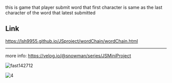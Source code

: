 this is game that player submit word that first character is same as the last character of the word that latest submitted

## Link

https://lsh9955.github.io/JSproject/wordChain/wordChain.html

---

more info: https://velog.io/@snowman/series/JSMiniProject

![fast142712](https://user-images.githubusercontent.com/72291472/126594022-b7eed04d-6f31-4d9d-a354-25fb04ec0145.gif)

![4](https://user-images.githubusercontent.com/72291472/126593221-f727b739-6bb5-403e-b51b-ad2b61251459.jpg)
